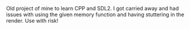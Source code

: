 Old project of mine to learn CPP and SDL2. I got carried away and had issues with using the given memory function and having stuttering in the render.
Use with risk!
